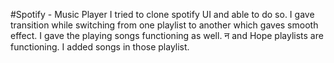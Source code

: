 #Spotify - Music Player
I tried to clone spotify UI and able to do so. 
I gave transition while switching from one playlist to another which gaves smooth effect. 
I gave the playing songs functioning as well.
न and Hope playlists are functioning. I added songs in those playlist.
